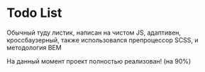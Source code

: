 # Todo List


Обычный туду листик, написан на чистом JS, адаптивен, кроссбаузерный, также использовался препроцессор SCSS, и методология BEM


На данный момент проект полностью реализован! (на 90%)
